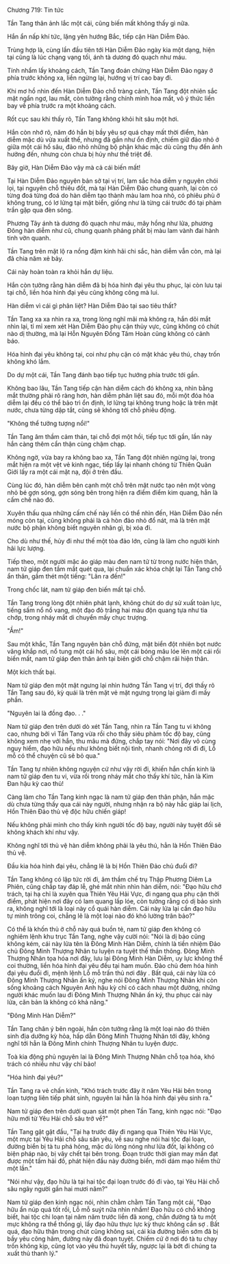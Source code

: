




Chương 719: Tin tức


Tần Tang thân ảnh lắc một cái, cũng biến mất không thấy gì nữa.

Hắn ẩn nấp khí tức, lặng yên hướng Bắc, tiếp cận Hàn Diễm Đảo.

Trùng hợp là, cùng lần đầu tiên tới Hàn Diễm Đảo ngày kia một dạng, hiện tại cũng là lúc chạng vạng tối, ánh tà dương đỏ quạch như máu.

Tính nhẩm lấy khoảng cách, Tần Tang đoán chừng Hàn Diễm Đảo ngay ở phía trước không xa, liền ngừng lại, hướng vị trí cao bay đi.

Khi mơ hồ nhìn đến Hàn Diễm Đảo chỗ tràng cảnh, Tần Tang đột nhiên sắc mặt ngẩn ngơ, lau mắt, còn tưởng rằng chính mình hoa mắt, vô ý thức liền bay về phía trước ra một khoảng cách.

Rốt cục sau khi thấy rõ, Tần Tang không khỏi hít sâu một hơi.

Hắn còn nhớ rõ, năm đó hắn bị bầy yêu sợ quá chạy mất thời điểm, hàn diễm mặc dù vừa xuất thế, nhưng đã gần như ổn định, chiếm giữ đảo nhỏ ở giữa một cái hố sâu, đảo nhỏ những bộ phận khác mặc dù cũng thụ đến ảnh hưởng đến, nhưng còn chưa bị hủy như thế triệt để.

Bây giờ, Hàn Diễm Đảo vậy mà cả cái biến mất!

Tại Hàn Diễm Đảo nguyên bản sở tại vị trí, lam sắc hỏa diễm y nguyên chói lọi, tại nguyên chỗ thiêu đốt, mà tại Hàn Diễm Đảo chung quanh, lại còn có từng đoá từng đoá do hàn diễm tạo thành màu lam hoa nhỏ, có phiêu phù ở không trung, có lơ lửng tại mặt biển, giống như là từng cái trước đó tại phàm trần gặp qua đèn sông.

Phương Tây ánh tà dương đỏ quạch như máu, mây hồng như lửa, phương Đông hàn diễm như cũ, chung quanh phảng phất bị màu lam vành đai hành tinh vờn quanh.

Tần Tang trên mặt lộ ra nồng đậm kinh hãi chi sắc, hàn diễm vẫn còn, mà lại đã chia năm xẻ bảy.

Cái này hoàn toàn ra khỏi hắn dự liệu.

Hắn còn tưởng rằng hàn diễm đã bị hóa hình đại yêu thu phục, lại còn lưu tại tại chỗ, liền hóa hình đại yêu cũng không công mà lui.

Hàn diễm vì cái gì phân liệt? Hàn Diễm Đảo tại sao tiêu thất?

Tần Tang xa xa nhìn ra xa, trong lòng nghĩ mãi mà không ra, hắn dõi mắt nhìn lại, tỉ mỉ xem xét Hàn Diễm Đảo phụ cận thủy vực, cũng không có chút nào dị thường, mà lại Hỗn Nguyên Đồng Tâm Hoàn cũng không có cảnh báo.

Hóa hình đại yêu không tại, coi như phụ cận có mặt khác yêu thú, chạy trốn không khó lắm.

Do dự một cái, Tần Tang đánh bạo tiếp tục hướng phía trước tới gần.

Không bao lâu, Tần Tang tiếp cận hàn diễm cách đó không xa, nhìn bằng mắt thường phải rõ ràng hơn, hàn diễm phân liệt sau đó, mỗi một đóa hỏa diễm lại đều có thể bảo trì ổn định, lơ lửng tại không trung hoặc là trên mặt nước, chưa từng dập tắt, cũng sẽ không tới chỗ phiêu động.

"Không thể tưởng tượng nổi!"

Tần Tang âm thầm cảm thán, tại chỗ đợi một hồi, tiếp tục tới gần, lần này hắn càng thêm cẩn thận cùng chậm chạp.

Không ngờ, vừa bay ra không bao xa, Tần Tang đột nhiên ngừng lại, trong mắt hiện ra một vệt vẻ kinh ngạc, tiếp lấy lại nhanh chóng từ Thiên Quân Giới lấy ra một cái mặt nạ, đội ở trên đầu.

Cùng lúc đó, hàn diễm bên cạnh một chỗ trên mặt nước tạo nên một vòng nhỏ bé gợn sóng, gợn sóng bên trong hiện ra điểm điểm kim quang, hẳn là cấm chế nào đó.

Xuyên thấu qua những cấm chế này liền có thể nhìn đến, Hàn Diễm Đảo nền móng còn tại, cũng không phải là cả hòn đảo nhỏ đổ nát, mà là trên mặt nước bộ phận không biết nguyên nhân gì, bị xóa đi.

Cho dù như thế, hủy đi như thế một tòa đảo lớn, cũng là làm cho người kinh hãi lực lượng.

Tiếp theo, một người mặc áo giáp màu đen nam tử từ trong nước hiện thân, nam tử giáp đen tầm mắt quét qua, lại chuẩn xác khóa chặt lại Tần Tang chỗ ẩn thân, gầm thét một tiếng: "Lăn ra đến!"

Trong chốc lát, nam tử giáp đen biến mất tại chỗ.

Tần Tang trong lòng đột nhiên phát lạnh, không chút do dự sử xuất toàn lực, tiếng sấm nổ nổ vang, một đạo đỏ trắng hai màu độn quang tựa như tia chớp, trong nháy mắt di chuyển mấy chục trượng.

"Ầm!"

Sau một khắc, Tần Tang nguyên bản chỗ đứng, mặt biển đột nhiên bọt nước văng khắp nơi, nổ tung một cái hố sâu, một cái bóng mâu lóe lên một cái rồi biến mất, nam tử giáp đen thân ảnh tại biên giới chỗ chậm rãi hiện thân.

Một kích thất bại.

Nam tử giáp đen một mặt ngưng lại nhìn hướng Tần Tang vị trí, đợi thấy rõ Tần Tang sau đó, kỳ quái là trên mặt vẻ mặt ngưng trọng lại giảm đi mấy phần.

"Nguyên lai là đồng đạo. . ."

Nam tử giáp đen trên dưới dò xét Tần Tang, nhìn ra Tần Tang tu vi không cao, nhưng bởi vì Tần Tang vừa rồi cho thấy siêu phàm tốc độ bay, cũng không xem nhẹ với hắn, thu mâu mà đứng, chắp tay nói: "Nơi đây vô cùng nguy hiểm, đạo hữu nếu như không biết nội tình, nhanh chóng rời đi đi, Lỗ mỗ có thể chuyện cũ sẽ bỏ qua."

Tần Tang tự nhiên không nguyện cứ như vậy rời đi, khiến hắn chấn kinh là nam tử giáp đen tu vi, vừa rồi trong nháy mắt cho thấy khí tức, hẳn là Kim Đan hậu kỳ cao thủ!

Càng làm cho Tần Tang kinh ngạc là nam tử giáp đen thân phận, hắn mặc dù chưa từng thấy qua cái này người, nhưng nhận ra bộ này hắc giáp lai lịch, Hồn Thiên Đảo thủ vệ độc hữu chiến giáp!

Nếu không phải mình cho thấy kinh người tốc độ bay, người này tuyệt đối sẽ không khách khí như vậy.

Không nghĩ tới thủ vệ hàn diễm không phải là yêu thú, hẳn là Hồn Thiên Đảo thủ vệ.

Đầu kia hóa hình đại yêu, chẳng lẽ là bị Hồn Thiên Đảo chủ đuổi đi?

Tần Tang không có lập tức rời đi, âm thầm chế trụ Thập Phương Diêm La Phiên, cũng chắp tay đáp lễ, ghé mắt nhìn nhìn hàn diễm, nói: "Đạo hữu chớ trách, tại hạ chỉ là xuyên qua Thiên Yêu Hải Vực, đi ngang qua phụ cận thời điểm, phát hiện nơi đây có lam quang lấp lóe, còn tưởng rằng có dị bảo sinh ra, không nghĩ tới là loại này cổ quái hàn diễm. Cái này lửa lại cần đạo hữu tự mình trông coi, chẳng lẽ là một loại nào đó khó lường trân bảo?"

Có thể là khốn thủ ở chỗ này quá buồn tẻ, nam tử giáp đen không có nghiêm lệnh khu trục Tần Tang, nghe vậy cười nói: "Nói là dị bảo cũng không kém, cái này lửa tên là Đông Minh Hàn Diễm, chính là tiền nhiệm Đảo chủ Đông Minh Thượng Nhân tu luyện ra tuyệt thế thần thông. Đông Minh Thượng Nhân tọa hóa nơi đây, lưu lại Đông Minh Hàn Diễm, uy lực không thể coi thường, liền hóa hình đại yêu đều tại ham muốn. Đảo chủ đem hóa hình đại yêu đuổi đi, mệnh lệnh Lỗ mỗ trấn thủ nơi đây . Bất quá, cái này lửa có Đông Minh Thượng Nhân ấn ký, nghe nói Đông Minh Thượng Nhân khi còn sống khoảng cách Nguyên Anh hậu kỳ chỉ có cách nhau một đường, những người khác muốn lau đi Đông Minh Thượng Nhân ấn ký, thu phục cái này lửa, căn bản là không có khả năng."

"Đông Minh Hàn Diễm?"

Tần Tang chân ý bên ngoài, hắn còn tưởng rằng là một loại nào đó thiên sinh địa dưỡng kỳ hỏa, hấp dẫn Đông Minh Thượng Nhân tới đây, không nghĩ tới hẳn là Đông Minh chính Thượng Nhân tu luyện được.

Toà kia động phủ nguyên lai là Đông Minh Thượng Nhân chỗ tọa hóa, khó trách có nhiều như vậy chí bảo!

"Hóa hình đại yêu?"

Tần Tang ra vẻ chấn kinh, "Khó trách trước đây ít năm Yêu Hải bên trong loạn tượng liên tiếp phát sinh, nguyên lai hẳn là hóa hình đại yêu sinh ra."

Nam tử giáp đen trên dưới quan sát một phen Tần Tang, kinh ngạc nói: "Đạo hữu mới từ Yêu Hải chỗ sâu trở về?"

Tần Tang gật gật đầu, "Tại hạ trước đây đi ngang qua Thiên Yêu Hải Vực, một mực tại Yêu Hải chỗ sâu săn yêu, về sau nghe nói hai tộc đại loạn, đường biển bị tà tu phá hỏng, mặc dù lòng nóng như lửa đốt, lại không có biện pháp nào, bị vây chết tại bên trong. Đoạn trước thời gian may mắn đạt được một tấm hải đồ, phát hiện đầu này đường biển, mới dám mạo hiểm thử một lần."

"Nói như vậy, đạo hữu là tại hai tộc đại loạn trước đó đi vào, tại Yêu Hải chỗ sâu ngây người gần hai mươi năm?"

Nam tử giáp đen kinh ngạc nói, nhìn chằm chằm Tần Tang một cái, "Đạo hữu ẩn núp quá tốt rồi, Lỗ mỗ suýt nữa nhìn nhầm! Đạo hữu có chỗ không biết, hai tộc chi loạn tại năm năm trước liền đã xong, chắn đường tà tu một mực không ra thể thống gì, lấy đạo hữu thực lực kỳ thực không cần sợ . Bất quá, đạo hữu thận trọng chút cũng không sai, cái kia đường biển sớm đã bị bầy yêu công hãm, đường này đã đoạn tuyệt. Chiếm cứ ở nơi đó tà tu chạy trốn không kịp, cũng lọt vào yêu thú huyết tẩy, ngược lại là bớt đi chúng ta xuất thủ thanh lý."




